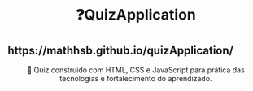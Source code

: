 <h1 align="center">
    ❓QuizApplication
</h1>
<h2>https://mathhsb.github.io/quizApplication/</h2>
<p align="center">🚀 Quiz construído com HTML, CSS e JavaScript para prática das tecnologias e fortalecimento do aprendizado.</p>
